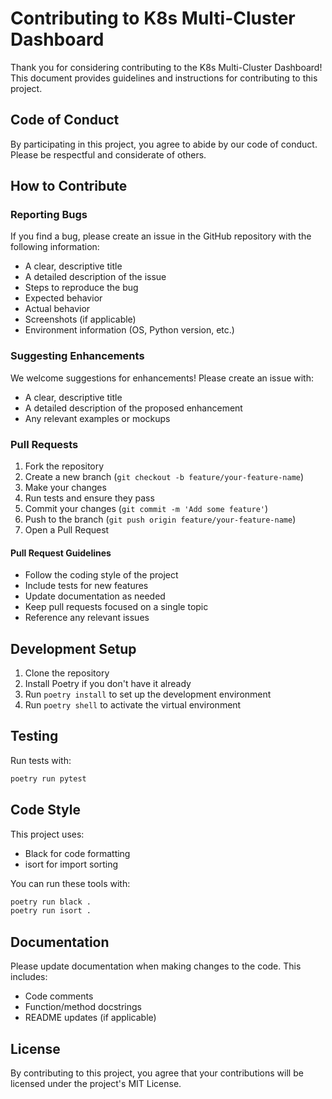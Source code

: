 # Contributing to K8s Multi-Cluster Dashboard

Thank you for considering contributing to the K8s Multi-Cluster Dashboard! This document provides guidelines and instructions for contributing to this project.

## Code of Conduct

By participating in this project, you agree to abide by our code of conduct. Please be respectful and considerate of others.

## How to Contribute

### Reporting Bugs

If you find a bug, please create an issue in the GitHub repository with the following information:

- A clear, descriptive title
- A detailed description of the issue
- Steps to reproduce the bug
- Expected behavior
- Actual behavior
- Screenshots (if applicable)
- Environment information (OS, Python version, etc.)

### Suggesting Enhancements

We welcome suggestions for enhancements! Please create an issue with:

- A clear, descriptive title
- A detailed description of the proposed enhancement
- Any relevant examples or mockups

### Pull Requests

1. Fork the repository
2. Create a new branch (`git checkout -b feature/your-feature-name`)
3. Make your changes
4. Run tests and ensure they pass
5. Commit your changes (`git commit -m 'Add some feature'`)
6. Push to the branch (`git push origin feature/your-feature-name`)
7. Open a Pull Request

#### Pull Request Guidelines

- Follow the coding style of the project
- Include tests for new features
- Update documentation as needed
- Keep pull requests focused on a single topic
- Reference any relevant issues

## Development Setup

1. Clone the repository
2. Install Poetry if you don't have it already
3. Run `poetry install` to set up the development environment
4. Run `poetry shell` to activate the virtual environment

## Testing

Run tests with:

```bash
poetry run pytest
```

## Code Style

This project uses:
- Black for code formatting
- isort for import sorting

You can run these tools with:

```bash
poetry run black .
poetry run isort .
```

## Documentation

Please update documentation when making changes to the code. This includes:

- Code comments
- Function/method docstrings
- README updates (if applicable)

## License

By contributing to this project, you agree that your contributions will be licensed under the project's MIT License.
